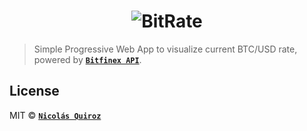 <h1 align="center">
  <img src="https://cdn.rawgit.com/nhsz/bitrate/master/images/readme.png" alt="BitRate">
  <br>
</h1>

> Simple Progressive Web App to visualize current BTC/USD rate, powered by **[`Bitfinex API`](http://docs.bitfinex.com/v2/docs)**.

## License

MIT © **[`Nicolás Quiroz`](https://nicolasquiroz.com)**
